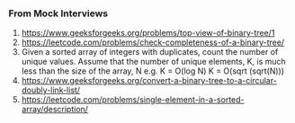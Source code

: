 ### From Mock Interviews
1. https://www.geeksforgeeks.org/problems/top-view-of-binary-tree/1
2. https://leetcode.com/problems/check-completeness-of-a-binary-tree/
3. Given a sorted array of integers with duplicates, count the number of unique values. Assume that the number of unique elements, K, is much less than the size of the array, N
      e.g. K = O(log N)
      K = O(sqrt (sqrt(N)))
4. https://www.geeksforgeeks.org/convert-a-binary-tree-to-a-circular-doubly-link-list/
5. https://leetcode.com/problems/single-element-in-a-sorted-array/description/

